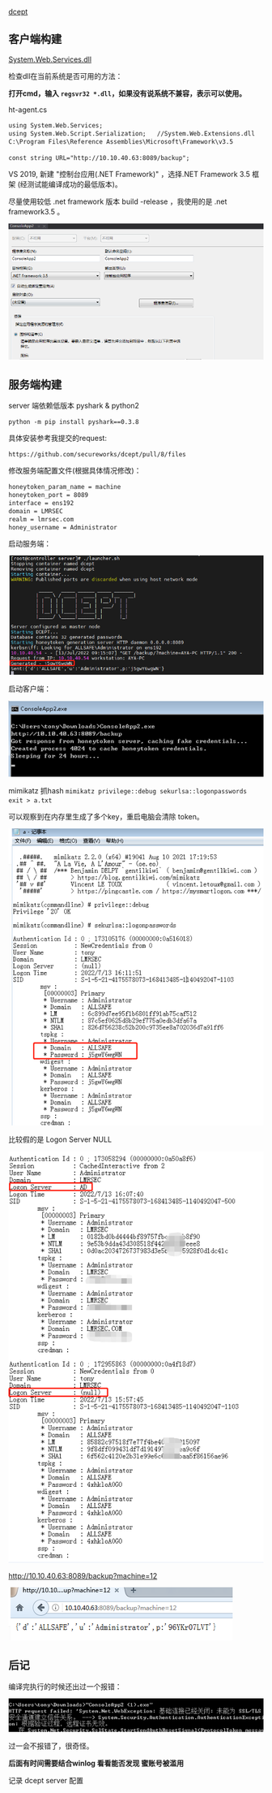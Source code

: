 [dcept](https://github.com/secureworks/dcept/)

## 客户端构建

[System.Web.Services.dll](https://www.jb51.net/dll/System.Web.Services.dll.html#downintro2)

检查dll在当前系统是否可用的方法：

**打开cmd，输入 ```regsvr32 *.dll```，如果没有说系统不兼容，表示可以使用。**


ht-agent.cs

	using System.Web.Services;
	using System.Web.Script.Serialization;   //System.Web.Extensions.dll C:\Program Files\Reference Assemblies\Microsoft\Framework\v3.5

	const string URL="http://10.10.40.63:8089/backup";


VS 2019, 新建 "控制台应用(.NET Framework)" ，选择.NET Framework 3.5 框架 (经测试能编译成功的最低版本)。

尽量使用较低 .net framework 版本 build -release ，我使用的是 .net framework3.5 。

![](1.png)

## 服务端构建


server 端依赖低版本 pyshark & python2

	python -m pip install pyshark==0.3.8

具体安装参考我提交的request:

	https://github.com/secureworks/dcept/pull/8/files

修改服务端配置文件(根据具体情况修改)：

	honeytoken_param_name = machine
	honeytoken_port = 8089
	interface = ens192
	domain = LMRSEC
	realm = lmrsec.com
	honey_username = Administrator

启动服务端：

![](3.png)

启动客户端：

![](4.png)

mimikatz 抓hash ```mimikatz privilege::debug sekurlsa::logonpasswords exit > a.txt```

可以观察到在内存里生成了多个key，重启电脑会清除 token。

![](5.png)

比较假的是 Logon Server    NULL

![](6.png)

http://10.10.40.63:8089/backup?machine=12

![](7.png)

## 后记

编译完执行的时候还出过一个报错：

![](2.png)

过一会不报错了，很奇怪。

**后面有时间需要结合winlog 看看能否发现 蜜账号被滥用**

记录 dcept server 配置


